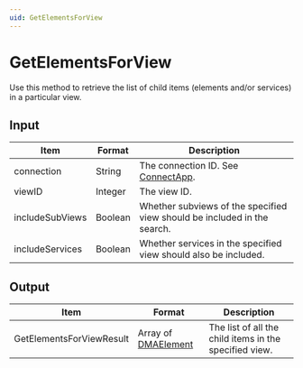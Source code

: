 ```yaml
---
uid: GetElementsForView
---
```


# GetElementsForView

Use this method to retrieve the list of child items (elements and/or services) in a particular view.

## Input

| Item            | Format  | Description                                                        |
|-----------------|---------|--------------------------------------------------------------------|
| connection      | String  | The connection ID. See [ConnectApp](xref:ConnectApp).               |
| viewID          | Integer | The view ID.                                                       |
| includeSubViews | Boolean | Whether subviews of the specified view should be included in the search.  |
| includeServices | Boolean | Whether services in the specified view should also be included. |

## Output

| Item | Format | Description |
|--|--|--|
| GetElementsForViewResult | Array of [DMAElement](xref:DMAElement) | The list of all the child items in the specified view. |
